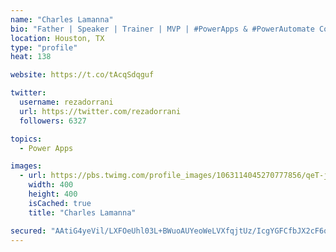 ```yaml
---
name: "Charles Lamanna"
bio: "Father | Speaker | Trainer | MVP | #PowerApps & #PowerAutomate Community Super User | YouTuber Right-pointing triangle http://youtube.com/c/rezadorrani | Learn - Share - Clockwise rightwards and leftwards open circle arrows"
location: Houston, TX
type: "profile"
heat: 138

website: https://t.co/tAcqSdqguf

twitter:
  username: rezadorrani
  url: https://twitter.com/rezadorrani
  followers: 6327

topics:
  - Power Apps

images:
  - url: https://pbs.twimg.com/profile_images/1063114045270777856/qeT-jpWr_400x400.jpg
    width: 400
    height: 400
    isCached: true
    title: "Charles Lamanna"

secured: "AAtiG4yeVil/LXFOeUhl03L+BWuoAUYeoWeLVXfqjtUz/IcgYGFCfbJX2cF6qdC/ktHW9Z+UqySAtHlrMSTz3+FuMBIeuf7hK+hFdKJl0U2yqRRzKuSJZLtgVuvsjwAYDRJA7S8ipoIZaje2yGyY621bsn8K6tD4on2BAWc+may7e4ToH+SoaRk27kzrZKrmGqnGSAej2F2Gk0HqINDHxsD8uqydW15I62FdwZf8mxwZaf5rFvp87Y0grypZp1x6Cw6BmOq4VhlzinXq037q4ZF5a/uSLiPsHPfxqJ5tpId7fRKd3VJjhzX87osNQVCHKg2reUtuh1zmdbWN0rZLy40th75yzlPw2kk6EWd0WfagdGeaer488iinl/uZGdXQfvCept3BK6lJau2HOV4bYQ==;JROqqTVzOT8Vzwuoti1CpQ=="
---
```


